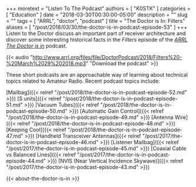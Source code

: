 +++
moretext = "Listen To The Podcast"
authors = [ "K0STK" ]
categories = [ "Education" ]
date = "2018-03-30T00:30:00-05:00"
description = ""
slug = ""
tags = [ "ARRL", "doctor", "podcast" ]
title = "The Doctor is In: Filters"
aliases = [ "/post/2018/03/30/the-doctor-is-in-podcast-episode-53" ]
+++
Listen to the Doctor discuss an important part of receiver architecture and
discover some interesting historical facts
in the 
*Filters*
episode of the
[*ARRL The Doctor is in*](http://www.arrl.org/doctor/) podcast. 

<!--more-->

{{< audio "http://www.arrl.org/files/file/DoctorPodcast/2018/Filters%20-%20March%2029%202018.mp3" "Download the podcast" >}}

These short podcasts are an approachable way of learning about technical
topics related to Amateur Radio. Recent podcast topics include:

[Mailbag]({{< relref "/post/2018/the-doctor-is-in-podcast-episode-52.md" >}})
[S units]({{< relref "/post/2018/the-doctor-is-in-podcast-episode-51.md" >}})
[Vacuum Tubes]({{< relref "/post/2018/the-doctor-is-in-podcast-episode-50.md" >}})
[Automatic Gain Control]({{< relref "/post/2018/the-doctor-is-in-podcast-episode-49.md" >}})
[Antenna Wire]({{< relref "/post/2018/the-doctor-is-in-podcast-episode-48.md" >}})
[Keeping Cool]({{< relref "/post/2018/the-doctor-is-in-podcast-episode-47.md" >}})
[Handheld Transceiver Antennas]({{< relref "/post/2017/the-doctor-is-in-podcast-episode-46.md" >}})
[Listener Mailbag]({{< relref "/post/2017/the-doctor-is-in-podcast-episode-45.md" >}})
[Coaxial Cable vs Balanced Lines]({{< relref "/post/2017/the-doctor-is-in-podcast-episode-44.md" >}})
[NVIS (Near Vertical Incidence Skywave)]({{< relref "/post/2017/the-doctor-is-in-podcast-episode-43.md" >}})

{{< about-the-doctor-is-in >}}
